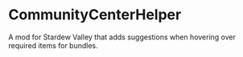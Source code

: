 # CommunityCenterHelper
A mod for Stardew Valley that adds suggestions when hovering over required items for bundles.
